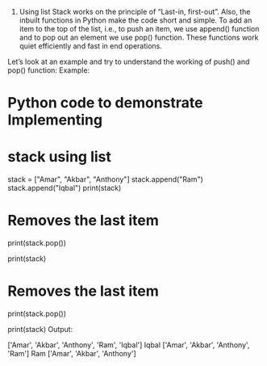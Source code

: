 1) Using list
Stack works on the principle of “Last-in, first-out”. Also, the inbuilt functions in Python make the code short and simple. To add an item to the top of the list, i.e., to push an item, we use append() function and to pop out an element we use pop() function. These functions work quiet efficiently and fast in end operations.

Let’s look at an example and try to understand the working of push() and pop() function:
Example:

# Python code to demonstrate Implementing  
# stack using list 
stack = ["Amar", "Akbar", "Anthony"] 
stack.append("Ram") 
stack.append("Iqbal") 
print(stack) 
  
# Removes the last item 
print(stack.pop()) 
  
print(stack) 
  
# Removes the last item 
print(stack.pop()) 
  
print(stack) 
Output:

['Amar', 'Akbar', 'Anthony', 'Ram', 'Iqbal']
Iqbal
['Amar', 'Akbar', 'Anthony', 'Ram']
Ram
['Amar', 'Akbar', 'Anthony']

